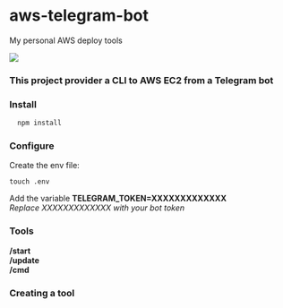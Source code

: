 # aws-telegram-bot
My personal AWS deploy tools

<img src="https://image.ibb.co/bLBnjf/bot.png"/>


### This project provider a CLI to AWS EC2 from a Telegram bot

### Install  
  ```sh
    npm install
  ```
### Configure  
Create the env file:  
```
touch .env
```
Add the variable **TELEGRAM_TOKEN=XXXXXXXXXXXXX**  
*Replace XXXXXXXXXXXXX with your bot token*

### Tools  
  **/start**  
  **/update**   
  **/cmd**  

### Creating a tool

